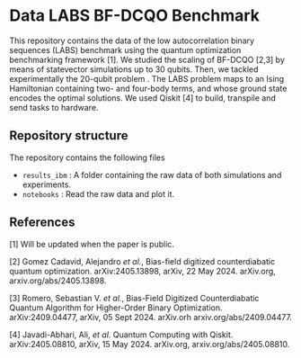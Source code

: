 # Data LABS BF-DCQO Benchmark

This repository contains the data of the low autocorrelation binary sequences (LABS) benchmark using the quantum optimization benchmarking framework [1].
We studied the scaling of BF-DCQO [2,3] by means of statevector simulations up to 30 qubits. Then, we tackled experimentally the 20-qubit problem . 
The LABS problem maps to an Ising Hamiltonian containing two- and four-body terms, and whose ground state encodes the optimal solutions. We used Qiskit [4] to build, transpile and send tasks to hardware. 
## Repository structure

The repository contains the following files

* `results_ibm` : A folder containing the raw data of both simulations and experiments.
* `notebooks` : Read the raw data and plot it.


## References

[1] Will be updated when the paper is public.

[2] Gomez Cadavid, Alejandro *et al.*, Bias-field digitized counterdiabatic quantum optimization. arXiv:2405.13898, arXiv, 22 May 2024. arXiv.org, arxiv.org/abs/2405.13898.

[3] Romero, Sebastian V. *et al.*, Bias-Field Digitized Counterdiabatic Quantum Algorithm for Higher-Order Binary Optimization. arXiv:2409.04477, arXiv, 05 Sept 2024. arXiv.orh arxiv.org/abs/2409.04477.

[4] Javadi-Abhari, Ali, *et al*. Quantum Computing with Qiskit. arXiv:2405.08810, arXiv, 15 May 2024. arXiv.org, arxiv.org/abs/2405.08810.

